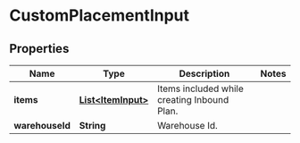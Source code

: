 # CustomPlacementInput

## Properties
Name | Type | Description | Notes
------------ | ------------- | ------------- | -------------
**items** | [**List&lt;ItemInput&gt;**](ItemInput.md) | Items included while creating Inbound Plan. | 
**warehouseId** | **String** | Warehouse Id. | 
